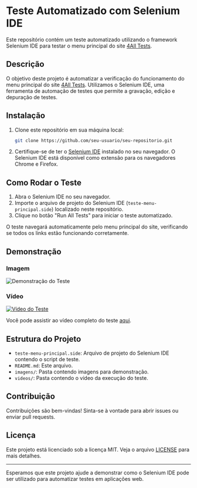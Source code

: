 # Teste Automatizado com Selenium IDE

Este repositório contém um teste automatizado utilizando o framework Selenium IDE para testar o menu principal do site [4All Tests](https://4alltests.com.br/index).

## Descrição

O objetivo deste projeto é automatizar a verificação do funcionamento do menu principal do site [4All Tests](https://4alltests.com.br/index). Utilizamos o Selenium IDE, uma ferramenta de automação de testes que permite a gravação, edição e depuração de testes.

## Instalação

1. Clone este repositório em sua máquina local:
    ```sh
    git clone https://github.com/seu-usuario/seu-repositorio.git
    ```

2. Certifique-se de ter o [Selenium IDE](https://www.selenium.dev/selenium-ide/) instalado no seu navegador. O Selenium IDE está disponível como extensão para os navegadores Chrome e Firefox.

## Como Rodar o Teste

1. Abra o Selenium IDE no seu navegador.
2. Importe o arquivo de projeto do Selenium IDE (`teste-menu-principal.side`) localizado neste repositório.
3. Clique no botão "Run All Tests" para iniciar o teste automatizado.

O teste navegará automaticamente pelo menu principal do site, verificando se todos os links estão funcionando corretamente.

## Demonstração

### Imagem

![Demonstração do Teste](./path/to/your/image.png)

### Vídeo

[![Vídeo do Teste](./path/to/your/video_thumbnail.png)](./path/to/your/video.mp4)

Você pode assistir ao vídeo completo do teste [aqui](./path/to/your/video.mp4).

## Estrutura do Projeto

- `teste-menu-principal.side`: Arquivo de projeto do Selenium IDE contendo o script de teste.
- `README.md`: Este arquivo.
- `imagens/`: Pasta contendo imagens para demonstração.
- `videos/`: Pasta contendo o vídeo da execução do teste.

## Contribuição

Contribuições são bem-vindas! Sinta-se à vontade para abrir issues ou enviar pull requests.

## Licença

Este projeto está licenciado sob a licença MIT. Veja o arquivo [LICENSE](LICENSE) para mais detalhes.

---

Esperamos que este projeto ajude a demonstrar como o Selenium IDE pode ser utilizado para automatizar testes em aplicações web.

